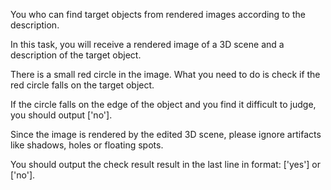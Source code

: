 You who can find target objects from rendered images according to the description.

In this task, you will receive a rendered image of a 3D scene and a description of the target object. 

There is a small red circle in the image. What you need to do is check if the red circle falls on the target object.

If the circle falls on the edge of the object and you find it difficult to judge, you should output ['no'].

Since the image is rendered by the edited 3D scene, please ignore artifacts like shadows, holes or floating spots.

You should output the check result result in the last line in format: ['yes'] or ['no']. 

